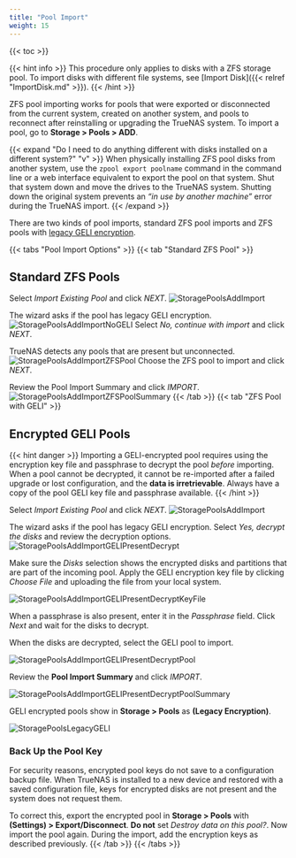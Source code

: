 ```yaml
---
title: "Pool Import"
weight: 15
---
```


{{< toc >}}

{{< hint info >}}
This procedure only applies to disks with a ZFS storage pool.
To import disks with different file systems, see [Import Disk]({{< relref "ImportDisk.md" >}}).
{{< /hint >}}

ZFS pool importing works for pools that were exported or disconnected from the current system, created on another system, and pools to reconnect after reinstalling or upgrading the TrueNAS system.
To import a pool, go to **Storage > Pools > ADD**.

{{< expand "Do I need to do anything different with disks installed on a different system?" "v" >}}
When physically installing ZFS pool disks from another system, use the `zpool export poolname` command in the command line or a web interface equivalent to export the pool on that system.
Shut that system down and move the drives to the TrueNAS system.
Shutting down the original system prevents an *“in use by another machine”* error during the TrueNAS import.
{{< /expand >}}

There are two kinds of pool imports, standard ZFS pool imports and ZFS pools with [legacy GELI encryption](https://docs.freebsd.org/en_US.ISO8859-1/books/handbook/disks-encrypting.html).

{{< tabs "Pool Import Options" >}}
{{< tab "Standard ZFS Pool" >}}
## Standard ZFS Pools

Select *Import Existing Pool* and click *NEXT*.
![StoragePoolsAddImport](/images/CORE/12.0/StoragePoolsAddImport.png "Import Pool Selection")

The wizard asks if the pool has legacy GELI encryption.
![StoragePoolsAddImportNoGELI](/images/CORE/12.0/StoragePoolsAddImportNoGELI.png "No GELI on the pool")
Select *No, continue with import* and click *NEXT*.

TrueNAS detects any pools that are present but unconnected.
![StoragePoolsAddImportZFSPool](/images/CORE/12.0/StoragePoolsAddImportZFSPool.png "Selecting a pool to import")
Choose the ZFS pool to import and click *NEXT*.

Review the Pool Import Summary and click *IMPORT*.
![StoragePoolsAddImportZFSPoolSummary](/images/CORE/12.0/StoragePoolsAddImportZFSPoolSummary.png "Pool Import Summary")
{{< /tab >}}
{{< tab "ZFS Pool with GELI" >}}
## Encrypted GELI Pools

{{< hint danger >}}
Importing a GELI-encrypted pool requires using the encryption key file and passphrase to decrypt the pool *before* importing.
When a pool cannot be decrypted, it cannot be re-imported after a failed upgrade or lost configuration, and the **data is irretrievable**.
Always have a copy of the pool GELI key file and passphrase available.
{{< /hint >}}

Select *Import Existing Pool* and click *NEXT*.
![StoragePoolsAddImport](/images/CORE/12.0/StoragePoolsAddImport.png "Import Pool Selection")

The wizard asks if the pool has legacy GELI encryption.
Select *Yes, decrypt the disks* and review the decryption options.
![StoragePoolsAddImportGELIPresentDecrypt](/images/CORE/12.0/StoragePoolsAddImportGELIPresentDecrypt.png "GELI decryption options")

Make sure the *Disks* selection shows the encrypted disks and partitions that are part of the incoming pool.
Apply the GELI encryption key file by clicking *Choose File* and uploading the file from your local system.

![StoragePoolsAddImportGELIPresentDecryptKeyFile](/images/CORE/12.0/StoragePoolsAddImportGELIPresentDecryptKeyFile.png "GELI encryption key file upload")

When a passphrase is also present, enter it in the *Passphrase* field.
Click *Next* and wait for the disks to decrypt.

When the disks are decrypted, select the GELI pool to import.

![StoragePoolsAddImportGELIPresentDecryptPool](/images/CORE/12.0/StoragePoolsAddImportGELIPresentDecryptPool.png "Select the GELI pool to import")

Review the **Pool Import Summary** and click *IMPORT*.

![StoragePoolsAddImportGELIPresentDecryptPoolSummary](/images/CORE/12.0/StoragePoolsAddImportGELIPresentDecryptPoolSummary.png "Import Summary for GELI pool")

GELI encrypted pools show in **Storage > Pools** as **(Legacy Encryption)**.

![StoragePoolsLegacyGELI](/images/CORE/12.0/StoragePoolsLegacyGELI.png "Pool with GELI encryption")

### Back Up the Pool Key

For security reasons, encrypted pool keys do not save to a configuration backup file.
When TrueNAS is installed to a new device and restored with a saved configuration file, keys for encrypted disks are not present and the system does not request them.

To correct this, export the encrypted pool in **Storage > Pools** with <i class="fa fa-cog" aria-hidden="true" title="Settings"></i> **(Settings) > Export/Disconnect**.
**Do not** set *Destroy data on this pool?*.
Now import the pool again.
During the import, add the encryption keys as described previously.
{{< /tab >}}
{{< /tabs >}}
